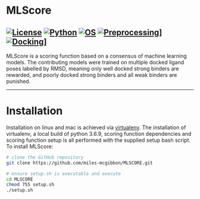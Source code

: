 # MLScore

[![License](https://img.shields.io/badge/License-MIT-blue)](https://opensource.org/licenses/MIT)
[![Python](https://img.shields.io/badge/Python-3.6.9-blue)](https://www.python.org/downloads/release/python-369/)
[![OS](https://img.shields.io/badge/OS-linux%20%7C%20OS%20X-blueviolet)]()
[![Preprocessing](https://img.shields.io/badge/preprocessing-MGLTools%201.5.6-brightgreen)](https://ccsb.scripps.edu/mgltools/1-5-6/)]
[![Docking](https://img.shields.io/badge/docking-GWOVina%201.0-brightgreen)]( https://doi.org/10.1111/cbdd.13764)]
---

MLScore is a scoring function based on a consensus of machine learning models. The contributing models were trained on multiple docked ligand poses labelled by RMSD, meaning only well docked strong binders are rewarded, and poorly docked strong binders and all weak binders are punished.

---

# Installation

Installation on linux and mac is achieved via [virtualenv](https://virtualenv.pypa.io/en/latest/). The installation of virtualenv, a local build of python 3.6.9, scoring function dependencies and scoring function setup is all performed with the supplied setup bash script. To install MLScore:

```bash
# clone the GitHub repository
git clone https://github.com/miles-mcgibbon/MLSCORE.git

# ensure setup.sh is executable and execute
cd MLSCORE
chmod 755 setup.sh
./setup.sh
```
